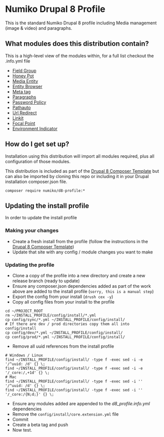 # Numiko Drupal 8 Profile #

This is the standard Numiko Drupal 8 profile including Media management (image & video) and paragraphs.

## What modules does this distribution contain? ##

This is a high-level view of the modules within, for a full list checkout the .info.yml file

* [Field Group](https://www.drupal.org/project/field_group)
* [Honey Pot](https://www.drupal.org/project/honeypot)
* [Media Entity](https://www.drupal.org/project/media_entity)
* [Entity Browser](https://www.drupal.org/project/entity_browser)
* [Meta tag](https://www.drupal.org/project/metatag)
* [Paragraphs](https://www.drupal.org/project/paragraphs)
* [Password Policy](https://www.drupal.org/project/password_policy)
* [Pathauto](https://www.drupal.org/project/pathauto)
* [Url Redirect](https://www.drupal.org/project/redirect)
* [Linkit](https://www.drupal.org/project/linkit)
* [Focal Point](https://www.drupal.org/project/focal_point)
* [Environment Indicator](https://www.drupal.org/project/environment_indicator)

## How do I get set up? ##

Installation using this distribution will import all modules required, plus all configuration of those modules.

This distribution is included as part of the [Drupal 8 Composer Template](https://bitbucket.org/numiko/drupal-8-composer-template) but can also be imported by cloning this repo or including it in your Drupal installation composer.json file.

```
composer require numiko/d8-profile:*
```

## Updating the install profile ##

In order to update the install profile

### Making your changes

* Create a fresh install from the profile (follow the instructions in the [Drupal 8 Composer Template](https://bitbucket.org/numiko/drupal-8-composer-template))
* Update that site with any config / module changes you want to make

### Updating the profile

* Clone a copy of the profile into a new directory and create a new release branch (ready to update)
* Ensure any composer.json dependencies added as part of the work above are added to the install profile (`sorry, this is a manual step`)
* Export the config from your install (`drush cex -y`)
* Copy all config files from your install to the profile

```
cd ~/PROJECT_ROOT
rm ~/INSTALL_PROFILE/config/install/*.yml
cp config/sync/*.yml ~/INSTALL_PROFILE/config/install/
# If there are dev / prod directories copy them all into config/install
cp config/dev/*.yml ~/INSTALL_PROFILE/config/install/
cp config/prod/*.yml ~/INSTALL_PROFILE/config/install/
```

* Remove all uuid references from the install profile

```
# Windows / Linux
find ~/INSTALL_PROFILE/config/install/ -type f -exec sed -i -e '/^uuid: /d' {} \;
find ~/INSTALL_PROFILE/config/install/ -type f -exec sed -i -e '/_core:/,+1d' {} \;
# Mac
find ~/INSTALL_PROFILE/config/install/ -type f -exec sed -i '' '/^uuid: /d' {} \;
find ~/INSTALL_PROFILE/config/install/ -type f -exec sed -i '' '/_core:/{N;d;}' {} \;
```

* Ensure any modules added are appended to the *d8_profile.info.yml* dependencies
* Remove the `config/install/core.extension.yml` file
* Commit
* Create a beta tag and push
* Now test.
